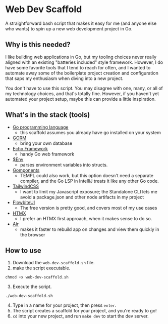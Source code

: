 # Web Dev Scaffold 

A straightforward bash script that makes it easy for me (and anyone else who wants) to spin up a new web development project in Go.

## Why is this needed?
I like building web applications in Go, but my tooling choices never really aligned with an existing "batteries included" style framework. However, I do have some favorite tools that I tend to reach for often, and I wanted to automate away some of the boilerplate project creation and configuration that saps my enthusiasm when diving into a new project. 

You don't have to use this script. You may disagree with one, many, or all of my technology choices, and that's totally fine. However, if you haven't yet automated your project setup, maybe this can provide a little inspiration.

## What's in the stack (tools)
- [Go programming language](https://go.dev/) 
  - this scaffold assumes you already have go installed on your system
- [GORM](https://gorm.io/docs/index.html)
  - bring your own database
- [Echo Framework](https://github.com/labstack/echo)
  - handy Go web framework
- [$Env](https://github.com/caarlos0/env/v11)
  - parses environment variables into structs.
- [Gomponents](https://www.gomponents.com/)
  - TEMPL could also work, but this option doesn't need a separate compiler, and the Go LSP in IntelliJ treats it like any other Go code.
- [TailwindCSS](https://tailwindcss.com/blog/standalone-cli)
  - I want to limit my Javascript exposure; the Standalone CLI lets me avoid a package.json and other node artifacts in my project
- [FlowbiteUI](https://flowbite.com/docs/getting-started/quickstart/)
  - The free version is pretty good, and covers most of my use cases
- [HTMX](https://htmx.org/)
  - I prefer an HTMX first approach, when it makes sense to do so.
- [Air](https://github.com/air-verse/air)
  - makes it faster to rebuild app on changes and view them quickly in the browser

## How to use
1. Download the ```web-dev-scaffold.sh``` file.
2. make the script executable.
```shell
chmod +x web-dev-scaffold.sh
```
3. Execute the script.
```shell
./web-dev-scaffold.sh
```
4. Type in a name for your project, then press ```enter```.
5. The script creates a scaffold for your project, and you're ready to go!
6. ```cd``` into your new project, and run ```make dev``` to start the dev server.
